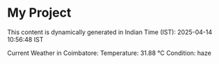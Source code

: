 # My Project

This content is dynamically generated in Indian Time (IST): 2025-04-14 10:56:48 IST


Current Weather in Coimbatore:
Temperature: 31.88 °C
Condition: haze
